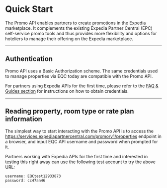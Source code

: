 # Quick Start
The Promo API enables partners to create promotions in the Expedia marketplace. It complements the existing Expedia Partner Central (EPC) self-service promo tools and thus provides more flexibility and options for hoteliers to manage their offering on the Expedia marketplace.

----

## Authentication
Promo API uses a Basic Authorization scheme. The same credentials used to manage properties via EQC today are compatible with the Promo API. 


For partners using Expedia APIs for the first time, please refer to the [FAQ & Guides section](/apis/product-api/faq-guides.html#howtogetstarted) for instructions on how to obtain credentials.

----

## Reading property, room type or rate plan information
The simplest way to start interacting with the Promo API is to access the 
<https://services.expediapartnercentral.com/promo/v1/properties> endpoint in a browser, and input EQC API username and password when prompted for it.

Partners working with Expedia APIs for the first time and interested in testing this right away can use the following test account to try the above URL:
```
username: EQCtest12933873
password: cc47an46
```
